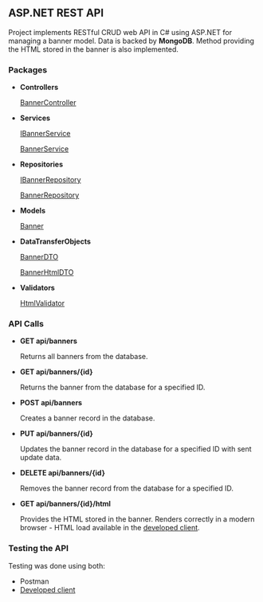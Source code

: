 ## ASP.NET REST API
Project implements RESTful CRUD web API in C# using ASP.NET for managing a banner model. Data is backed by **MongoDB**. Method providing the HTML stored in the banner is also implemented.

### Packages
* **Controllers**
  
  [BannerController](BannerFlow/Controllers/BannerController.cs)
* **Services**

  [IBannerService](BannerFlow/Services/IBannerService.cs)
  
  [BannerService](BannerFlow/Services/BannerService.cs)
* **Repositories**

  [IBannerRepository](BannerFlow/Repositories/IBannerRepository.cs)
  
  [BannerRepository](BannerFlow/Repositories/BannerRepository.cs)
* **Models**

  [Banner](BannerFlow/Models/Banner.cs)
* **DataTransferObjects**
  
  [BannerDTO](BannerFlow/DataTransferObjects/BannerDTO.cs)
  
  [BannerHtmlDTO](BannerFlow/DataTransferObjects/BannerHtmlDTO.cs)
* **Validators**

  [HtmlValidator](BannerFlow/Validators/HtmlValidator.cs)

### API Calls
* **GET api/banners**

  Returns all banners from the database.
* **GET api/banners/{id}**

  Returns the banner from the database for a specified ID.
* **POST api/banners**

  Creates a banner record in the database.
* **PUT api/banners/{id}**

  Updates the banner record in the database for a specified ID with sent update data.
* **DELETE api/banners/{id}**

  Removes the banner record from the database for a specified ID.
* **GET api/banners/{id}/html**

  Provides the HTML stored in the banner. Renders correctly in a modern browser - HTML load available in the [developed client](BannerFlow/Index.html).

### Testing the API
Testing was done using both: 
* Postman
* [Developed client](BannerFlow/Index.html)


